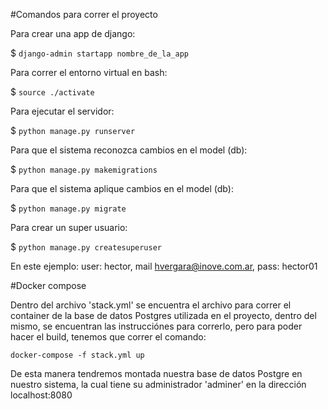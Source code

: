 #Comandos para correr el proyecto

Para crear una app de django:

$ ```django-admin startapp nombre_de_la_app ```

Para correr el entorno virtual en bash:

$ ```source ./activate```

Para ejecutar el servidor:

$ ```python manage.py runserver```

Para que el sistema reconozca cambios en el model (db):

$ ```python manage.py makemigrations```

Para que el sistema aplique cambios en el model (db):

$ ```python manage.py migrate```

Para crear un super usuario:

$ ```python manage.py createsuperuser```

En este ejemplo: user: hector, mail hvergara@inove.com.ar, pass: hector01


#Docker compose

Dentro del archivo 'stack.yml' se encuentra el archivo para correr el container de la base de datos Postgres utilizada en el proyecto,
dentro del mismo, se encuentran las instrucciónes para correrlo, pero para poder hacer el build, tenemos que correr el comando:

```docker-compose -f stack.yml up```

De esta manera tendremos montada nuestra base de datos Postgre en nuestro sistema, la cual tiene su administrador 'adminer' en la dirección localhost:8080
